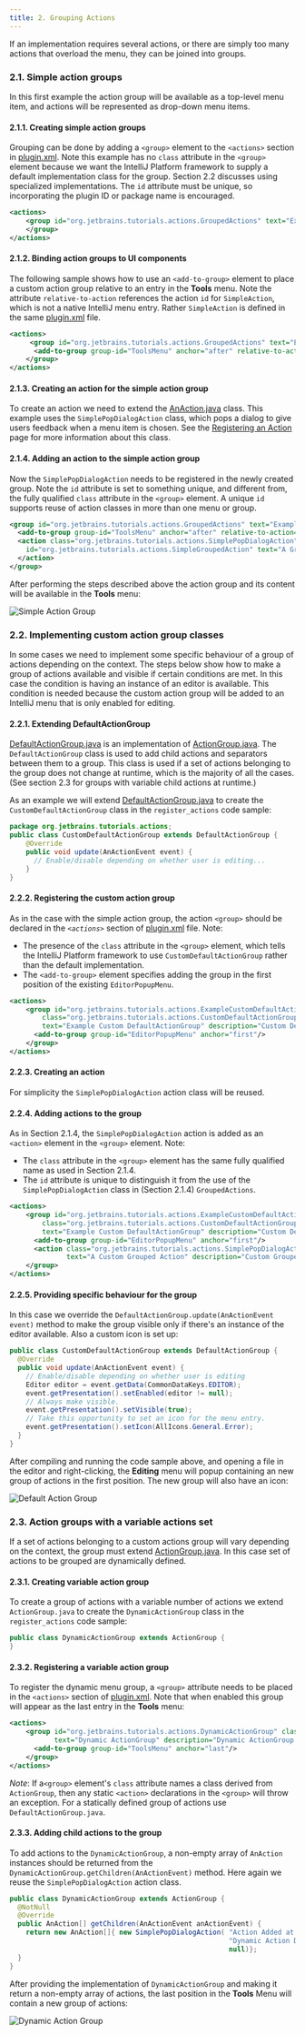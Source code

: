 ```yaml
---
title: 2. Grouping Actions
---
```


If an implementation requires several actions, or there are simply too many actions that overload the menu, they can be joined into groups.

### 2.1. Simple action groups

In this first example the action group will be available as a top-level menu item, and actions will be represented as drop-down menu items.

#### 2.1.1. Creating simple action groups

Grouping can be done by adding a `<group>` element to the `<actions>` section in
[plugin.xml](https://github.com/JetBrains/intellij-sdk-docs/blob/master/code_samples/register_actions/resources/META-INF/plugin.xml).
Note this example has no `class` attribute in the `<group>` element because we want the IntelliJ Platform framework to 
supply a default implementation class for the group. Section 2.2 discusses using specialized implementations. The `id` attribute
must be unique, so incorporating the plugin ID or package name is encouraged.

```xml
<actions>
    <group id="org.jetbrains.tutorials.actions.GroupedActions" text="Example Grouped Actions" popup="true">
    </group>
</actions>
```

#### 2.1.2. Binding action groups to UI components

The following sample shows how to use an `<add-to-group>` element to place a custom action group relative to 
an entry in the **Tools** menu. Note the attribute `relative-to-action` references the action `id` for `SimpleAction`, which is not a native IntelliJ menu entry. 
Rather `SimpleAction` is defined in the same 
[plugin.xml](https://github.com/JetBrains/intellij-sdk-docs/blob/master/code_samples/register_actions/resources/META-INF/plugin.xml) file.

```xml
<actions>
     <group id="org.jetbrains.tutorials.actions.GroupedActions" text="Example Grouped Actions" popup="true">
      <add-to-group group-id="ToolsMenu" anchor="after" relative-to-action="org.jetbrains.tutorials.actions.SimpleAction"/>
    </group>
</actions>
```

#### 2.1.3. Creating an action for the simple action group

To create an action we need to extend the
[AnAction.java](upsource:///platform/editor-ui-api/src/com/intellij/openapi/actionSystem/AnAction.java)
class. This example uses the `SimplePopDialogAction` class, which pops a dialog to give users feedback when a 
menu item is chosen. See the [Registering an Action](working_with_custom_actions.md)
page for more information about this class.

####  2.1.4. Adding an action to the simple action group

Now the `SimplePopDialogAction` needs to be registered in the newly created group. Note the `id` attribute is set to
something unique, and different from, the fully qualified `class` attribute in the `<group>` element. A unique `id` supports reuse of 
action classes in more than one menu or group.

```xml
<group id="org.jetbrains.tutorials.actions.GroupedActions" text="Example Grouped Actions" popup="true">
  <add-to-group group-id="ToolsMenu" anchor="after" relative-to-action="org.jetbrains.tutorials.actions.SimpleAction"/>
  <action class="org.jetbrains.tutorials.actions.SimplePopDialogAction" 
    id="org.jetbrains.tutorials.actions.SimpleGroupedAction" text="A Grouped Action" description="Grouped Action Demo">
  </action>
</group>
```

After performing the steps described above the action group and its content will be available in the **Tools** menu:

![Simple Action Group](img/grouped_action.png)
    
  
### 2.2. Implementing custom action group classes

In some cases we need to implement some specific behaviour of a group of actions depending on the context.
The steps below show how to make a group of actions available and visible if certain conditions are met.
In this case the condition is having an instance of an editor is available. This condition is needed because the custom
action group will be added to an IntelliJ menu that is only enabled for editing.

#### 2.2.1. Extending DefaultActionGroup

[DefaultActionGroup.java](upsource:///platform/platform-api/src/com/intellij/openapi/actionSystem/DefaultActionGroup.java)
is an implementation of
[ActionGroup.java](upsource:///platform/editor-ui-api/src/com/intellij/openapi/actionSystem/ActionGroup.java).
The `DefaultActionGroup` class is used to add child actions and separators between them to a group.
This class is used if a set of actions belonging to the group does not change at runtime, which is the majority of all the cases.
(See section 2.3 for groups with variable child actions at runtime.)

As an example we will extend 
[DefaultActionGroup.java](upsource:///platform/platform-api/src/com/intellij/openapi/actionSystem/DefaultActionGroup.java) 
to create the `CustomDefaultActionGroup` class in the `register_actions` code sample:

```java
package org.jetbrains.tutorials.actions;
public class CustomDefaultActionGroup extends DefaultActionGroup {
    @Override
    public void update(AnActionEvent event) {
      // Enable/disable depending on whether user is editing...
    }
}
```

#### 2.2.2. Registering the custom action group

As in the case with the simple action group, the action `<group>` should be declared in the *`<actions>`* section of 
[plugin.xml](https://github.com/JetBrains/intellij-sdk-docs/blob/master/code_samples/register_actions/resources/META-INF/plugin.xml)
file. Note:
  * The presence of the `class` attribute in the `<group>` element, which tells the IntelliJ Platform framework to
  use `CustomDefaultActionGroup` rather than the default implementation.
  * The `<add-to-group>` element specifies adding the group in the first position of the existing `EditorPopupMenu`.

```xml
<actions>
    <group id="org.jetbrains.tutorials.actions.ExampleCustomDefaultActionGroup" 
        class="org.jetbrains.tutorials.actions.CustomDefaultActionGroup" popup="true"
        text="Example Custom DefaultActionGroup" description="Custom DefaultActionGroup Demo">
      <add-to-group group-id="EditorPopupMenu" anchor="first"/>
    </group>
</actions>
```

#### 2.2.3. Creating an action

For simplicity the `SimplePopDialogAction` action class will be reused.


#### 2.2.4. Adding actions to the group

As in Section 2.1.4, the `SimplePopDialogAction` action is
added as an `<action>` element in the `<group>` element. Note:
  * The `class` attribute in the `<group>` element has the same fully qualified name as used in Section 2.1.4.
  * The `id` attribute is unique to distinguish it from the use of the `SimplePopDialogAction` class in (Section 2.1.4) `GroupedActions`.
   
```xml
<actions>
    <group id="org.jetbrains.tutorials.actions.ExampleCustomDefaultActionGroup" 
        class="org.jetbrains.tutorials.actions.CustomDefaultActionGroup" popup="true"
        text="Example Custom DefaultActionGroup" description="Custom DefaultActionGroup Demo">
      <add-to-group group-id="EditorPopupMenu" anchor="first"/>
      <action class="org.jetbrains.tutorials.actions.SimplePopDialogAction" id="org.jetbrains.tutorials.actions.CustomGroupedAction"
              text="A Custom Grouped Action" description="Custom Grouped Action Demo"/>
    </group>
</actions>
```

#### 2.2.5. Providing specific behaviour for the group

In this case we override the `DefaultActionGroup.update(AnActionEvent event)` method to make the group visible only 
if there's an instance of the editor available. Also a custom icon is set up:

```java
public class CustomDefaultActionGroup extends DefaultActionGroup {
  @Override
  public void update(AnActionEvent event) {
    // Enable/disable depending on whether user is editing
    Editor editor = event.getData(CommonDataKeys.EDITOR);
    event.getPresentation().setEnabled(editor != null);
    // Always make visible.
    event.getPresentation().setVisible(true);
    // Take this opportunity to set an icon for the menu entry.
    event.getPresentation().setIcon(AllIcons.General.Error);
  }
}
```

After compiling and running the code sample above, and opening a file in the editor and right-clicking,
the **Editing** menu will popup containing an new group of actions in the first position. The new group 
will also have an icon:

![Default Action Group](img/editor_popup_menu.png)
  

### 2.3. Action groups with a variable actions set

If a set of actions belonging to a custom actions group will vary depending on the context, the group must extend 
[ActionGroup.java](upsource:///platform/editor-ui-api/src/com/intellij/openapi/actionSystem/ActionGroup.java).
In this case set of actions to be grouped are dynamically defined.

#### 2.3.1. Creating variable action group

To create a group of actions with a variable number of actions we extend
`ActionGroup.java` to create the `DynamicActionGroup` class in the `register_actions` code sample:

```java
public class DynamicActionGroup extends ActionGroup {
}
```

#### 2.3.2. Registering a variable action group

To register the dynamic menu group, a `<group>` attribute needs to be placed in the `<actions>` section of
[plugin.xml](https://github.com/JetBrains/intellij-sdk-docs/blob/master/code_samples/register_actions/resources/META-INF/plugin.xml).
Note that when enabled this group will appear as the last entry in the **Tools** menu:

```xml
<actions>
    <group id="org.jetbrains.tutorials.actions.DynamicActionGroup" class="org.jetbrains.tutorials.actions.DynamicActionGroup" popup="true"
           text="Dynamic ActionGroup" description="Dynamic ActionGroup Demo">
      <add-to-group group-id="ToolsMenu" anchor="last"/>
    </group>
</actions>
```
*Note*: If a`<group>` element's `class` attribute names a class derived from `ActionGroup`, then any static `<action>` declarations in the `<group>`
will throw an exception. For a statically defined group of actions use `DefaultActionGroup.java`.

#### 2.3.3. Adding child actions to the group

To add actions to the `DynamicActionGroup`, a non-empty array of
`AnAction` instances should be returned from the `DynamicActionGroup.getChildren(AnActionEvent)` method. Here again we reuse the 
`SimplePopDialogAction` action class.

```java
public class DynamicActionGroup extends ActionGroup {
  @NotNull
  @Override
  public AnAction[] getChildren(AnActionEvent anActionEvent) {
    return new AnAction[]{ new SimplePopDialogAction( "Action Added at Runtime",
                                                      "Dynamic Action Demo",
                                                      null)};
  }
}
```

After providing the implementation of `DynamicActionGroup` and making it return a non-empty array of actions, the last position in the **Tools** Menu will contain a new group of actions:

![Dynamic Action Group](img/dynamic_action_group.png)
